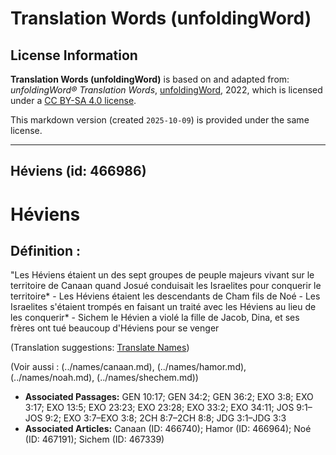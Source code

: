# Translation Words (unfoldingWord)

## License Information

**Translation Words (unfoldingWord)** is based on and adapted from: _unfoldingWord® Translation Words_, [unfoldingWord](https://unfoldingword.org/utw), 2022, which is licensed under a [CC BY-SA 4.0 license](https://creativecommons.org/licenses/by-sa/4.0/legalcode.en).

This markdown version (created `2025-10-09`) is provided under the same license.



--------------------------------

## Héviens (id: 466986)

Héviens
=======

Définition :
------------

"Les Héviens étaient un des sept groupes de peuple majeurs vivant sur le territoire de Canaan quand Josué conduisait les Israelites pour conquerir le territoire\* \- Les Héviens étaient les descendants de Cham fils de Noé \- Les Israelites s'étaient trompés en faisant un traité avec les Héviens au lieu de les conquerir\* \- Sichem le Hévien a violé la fille de Jacob, Dina, et ses frères ont tué beaucoup d'Héviens pour se venger

(Translation suggestions: [Translate Names](rc://en/ta/man/translate/translate-names))

(Voir aussi : (../names/canaan.md), (../names/hamor.md), (../names/noah.md), (../names/shechem.md))

* **Associated Passages:** GEN 10:17; GEN 34:2; GEN 36:2; EXO 3:8; EXO 3:17; EXO 13:5; EXO 23:23; EXO 23:28; EXO 33:2; EXO 34:11; JOS 9:1–JOS 9:2; EXO 3:7–EXO 3:8; 2CH 8:7–2CH 8:8; JDG 3:1–JDG 3:3
* **Associated Articles:** Canaan (ID: 466740); Hamor (ID: 466964); Noé (ID: 467191); Sichem (ID: 467339)

